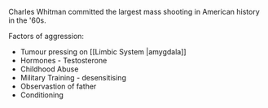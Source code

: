 
Charles Whitman committed the largest mass shooting in American history in the '60s.

Factors of aggression:

- Tumour pressing on [[Limbic System |amygdala]]
- Hormones - Testosterone
- Childhood Abuse
- Military Training - desensitising
- Observastion of father
- Conditioning

